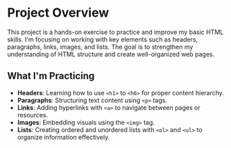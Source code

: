 # Project Overview

This project is a hands-on exercise to practice and improve my basic HTML skills. I'm focusing on working with key elements such as headers, paragraphs, links, images, and lists. The goal is to strengthen my understanding of HTML structure and create well-organized web pages.

## What I'm Practicing
- **Headers**: Learning how to use `<h1>` to `<h6>` for proper content hierarchy.  
- **Paragraphs**: Structuring text content using `<p>` tags.  
- **Links**: Adding hyperlinks with `<a>` to navigate between pages or resources.  
- **Images**: Embedding visuals using the `<img>` tag.  
- **Lists**: Creating ordered and unordered lists with `<ol>` and `<ul>` to organize information effectively.
